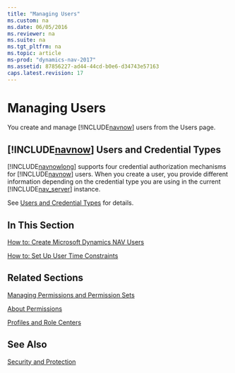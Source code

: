 ```yaml
---
title: "Managing Users"
ms.custom: na
ms.date: 06/05/2016
ms.reviewer: na
ms.suite: na
ms.tgt_pltfrm: na
ms.topic: article
ms-prod: "dynamics-nav-2017"
ms.assetid: 87856227-ad44-44cd-b0e6-d34743e57163
caps.latest.revision: 17
---
```

# Managing Users
You create and manage [!INCLUDE[navnow](includes/navnow_md.md)] users from the Users page.  
  
## [!INCLUDE[navnow](includes/navnow_md.md)] Users and Credential Types  
 [!INCLUDE[navnowlong](includes/navnowlong_md.md)] supports four credential authorization mechanisms for [!INCLUDE[navnow](includes/navnow_md.md)] users. When you create a user, you provide different information depending on the credential type you are using in the current [!INCLUDE[nav_server](includes/nav_server_md.md)] instance.  
  
 See [Users and Credential Types](Users-and-Credential-Types.md) for details.  
  
## In This Section  
 [How to: Create Microsoft Dynamics NAV Users](How-to--Create%20Microsoft%20Dynamics%20NAV%20Users.md)  
  
 [How to: Set Up User Time Constraints](How-to--Set%20Up%20User%20Time%20Constraints.md)  
  
## Related Sections  
 [Managing Permissions and Permission Sets](Managing-Permissions-and-Permission-Sets.md)  
  
 [About Permissions](About-Permissions.md)  
  
 [Profiles and Role Centers](Profiles%20and%20Role%20Centers.md)  
  
## See Also  
 [Security and Protection](Security-and-Protection.md)